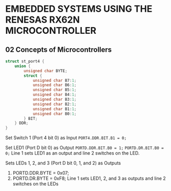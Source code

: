 # EMBEDDED SYSTEMS USING THE RENESAS RX62N MICROCONTROLLER

## 02 Concepts of Microcontrollers

```c
struct st_port4 {
    union {
        unsigned char BYTE;
        struct {
            unsigned char B7:1;
            unsigned char B6:1;
            unsigned char B5:1;
            unsigned char B4:1;
            unsigned char B3:1;
            unsigned char B2:1;
            unsigned char B1:1;
            unsigned char B0:1;
        } BIT;
    } DDR;
}
```

Set Switch 1 (Port 4 bit 0) as Input
`PORT4.DDR.BIT.B1 = 0;`

Set LED1 (Port D bit 0) as Output
`PORTD.DDR.BIT.B0 = 1;`
`PORTD.DR.BIT.B0 = 0;`
Line 1 sets LED1 as an output and line 2 switches on the LED.

Sets LEDs 1, 2, and 3 (Port D bit 0, 1, and 2) as Outputs

1. PORTD.DDR.BYTE = 0x07;
2. PORTD.DR.BYTE = 0xF8;
Line 1 sets LED1, 2, and 3 as outputs and line 2 switches on the LEDs
